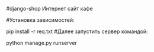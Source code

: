 #django-shop
Интернет сайт кафе

#Установка зависимостей:

pip install -r req.txt
#Далее запустить сервер командой:

python manage.py runserver
